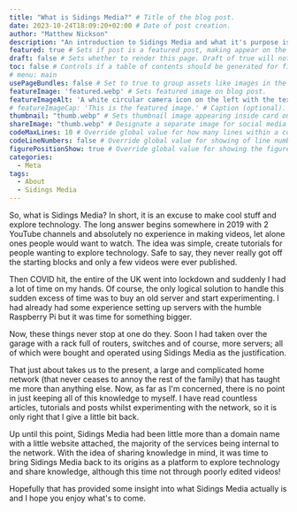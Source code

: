 ```yaml
---
title: "What is Sidings Media?" # Title of the blog post.
date: 2023-10-24T18:09:20+02:00 # Date of post creation.
author: "Matthew Nickson"
description: "An introduction to Sidings Media and what it's purpose is." # Description used for search engine.
featured: true # Sets if post is a featured post, making appear on the home page side bar.
draft: false # Sets whether to render this page. Draft of true will not be rendered.
toc: false # Controls if a table of contents should be generated for first-level links automatically.
# menu: main
usePageBundles: false # Set to true to group assets like images in the same folder as this post.
featureImage: 'featured.webp' # Sets featured image on blog post.
featureImageAlt: 'A white circular camera icon on the left with the text Sidings Media in white on the right all on a light blue background.' # Alternative text for featured image.
# featureImageCap: 'This is the featured image.' # Caption (optional).
thumbnail: "thumb.webp" # Sets thumbnail image appearing inside card on homepage.
shareImage: "thumb.webp" # Designate a separate image for social media sharing.
codeMaxLines: 10 # Override global value for how many lines within a code block before auto-collapsing.
codeLineNumbers: false # Override global value for showing of line numbers within code block.
figurePositionShow: true # Override global value for showing the figure label.
categories:
  - Meta
tags:
  - About
  - Sidings Media
---
```


<!-- 
SPDX-FileCopyrightText: 2023 Sidings Media <contact@sidingsmedia.com>
SPDX-License-Identifier: CC-BY-SA-4.0
-->

So, what is Sidings Media? In short, it is an excuse to make cool stuff
and explore technology. The long answer begins somewhere in 2019 with 2
YouTube channels and absolutely no experience in making videos, let
alone ones people would want to watch. The idea was simple, create
tutorials for people wanting to explore technology. Safe to say, they
never really got off the starting blocks and only a few videos were ever
published.

Then COVID hit, the entire of the UK went into lockdown and suddenly I
had a lot of time on my hands. Of course, the only logical solution to
handle this sudden excess of time was to buy an old server and start
experimenting. I had already had some experience setting up servers with
the humble Raspberry Pi but it was time for something bigger.

Now, these things never stop at one do they. Soon I had taken over the
garage with a rack full of routers, switches and of course, more
servers; all of which were bought and operated using Sidings Media as
the justification.

That just about takes us to the present, a large and complicated home
network (that never ceases to annoy the rest of the family) that has
taught me more than anything else. Now, as far as I'm concerned, there
is no point in just keeping all of this knowledge to myself. I have read
countless articles, tutorials and posts whilst experimenting with the
network, so it is only right that I give a little bit back.

Up until this point, Sidings Media had been little more than a domain
name with a little website attached, the majority of the services being
internal to the network. With the idea of sharing knowledge in mind, it
was time to bring Sidings Media back to its origins as a platform to
explore technology and share knowledge, although this time not through
poorly edited videos!

Hopefully that has provided some insight into what Sidings Media
actually is and I hope you enjoy what's to come.